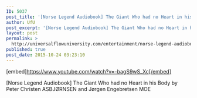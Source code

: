 ```yaml
---
ID: 5037
post_title: '[Norse Legend Audiobook] The Giant Who had no Heart in his Body'
author: UfU
post_excerpt: '[Norse Legend Audiobook] The Giant Who had no Heart in his Body by Peter Christen ASBJØRNSEN and Jørgen Engebretsen MOE'
layout: post
permalink: >
  http://universalflowuniversity.com/entertainment/norse-legend-audiobook-the-giant-who-had-no-heart-in-his-body/
published: true
post_date: 2015-10-24 03:23:10
---
```

[embed]https://www.youtube.com/watch?v=-bagS9wS_Xc[/embed]<br>
<p>[Norse Legend Audiobook] The Giant Who had no Heart in his Body by Peter Christen ASBJØRNSEN and Jørgen Engebretsen MOE</p>